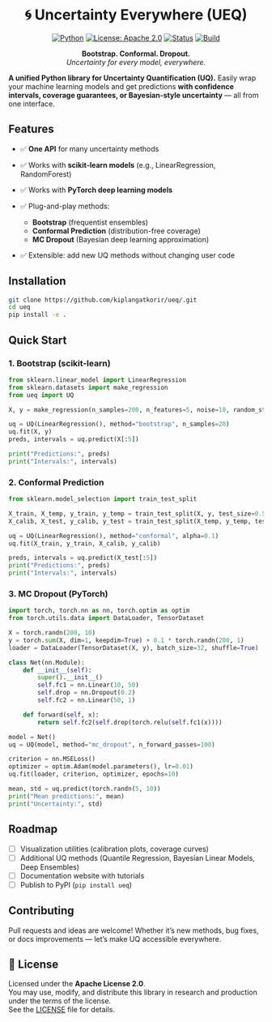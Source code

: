 <div align="center">

# 🌀 Uncertainty Everywhere (UEQ)

[![Python](https://img.shields.io/badge/python-3.8%2B-blue)]()
[![License: Apache 2.0](https://img.shields.io/badge/License-Apache-green.svg)]()
[![Status](https://img.shields.io/badge/status-MVP-orange)]()
[![Build](https://img.shields.io/badge/build-passing-brightgreen)]()

**Bootstrap. Conformal. Dropout.**  
_Uncertainty for every model, everywhere._

</div>


**A unified Python library for Uncertainty Quantification (UQ).**
Easily wrap your machine learning models and get predictions **with confidence intervals, coverage guarantees, or Bayesian-style uncertainty** — all from one interface.

##  Features

* ✅ **One API** for many uncertainty methods
* ✅ Works with **scikit-learn models** (e.g., LinearRegression, RandomForest)
* ✅ Works with **PyTorch deep learning models**
* ✅ Plug-and-play methods:

  * **Bootstrap** (frequentist ensembles)
  * **Conformal Prediction** (distribution-free coverage)
  * **MC Dropout** (Bayesian deep learning approximation)
* ✅ Extensible: add new UQ methods without changing user code

##  Installation

```bash
git clone https://github.com/kiplangatkorir/ueq/.git
cd ueq
pip install -e .
```

##  Quick Start

### 1. Bootstrap (scikit-learn)

```python
from sklearn.linear_model import LinearRegression
from sklearn.datasets import make_regression
from ueq import UQ

X, y = make_regression(n_samples=200, n_features=5, noise=10, random_state=42)

uq = UQ(LinearRegression(), method="bootstrap", n_samples=20)
uq.fit(X, y)
preds, intervals = uq.predict(X[:5])

print("Predictions:", preds)
print("Intervals:", intervals)
```

### 2. Conformal Prediction

```python
from sklearn.model_selection import train_test_split

X_train, X_temp, y_train, y_temp = train_test_split(X, y, test_size=0.5, random_state=42)
X_calib, X_test, y_calib, y_test = train_test_split(X_temp, y_temp, test_size=0.5, random_state=42)

uq = UQ(LinearRegression(), method="conformal", alpha=0.1)
uq.fit(X_train, y_train, X_calib, y_calib)

preds, intervals = uq.predict(X_test[:5])
print("Predictions:", preds)
print("Intervals:", intervals)
```
### 3. MC Dropout (PyTorch)

```python
import torch, torch.nn as nn, torch.optim as optim
from torch.utils.data import DataLoader, TensorDataset

X = torch.randn(200, 10)
y = torch.sum(X, dim=1, keepdim=True) + 0.1 * torch.randn(200, 1)
loader = DataLoader(TensorDataset(X, y), batch_size=32, shuffle=True)

class Net(nn.Module):
    def __init__(self):
        super().__init__()
        self.fc1 = nn.Linear(10, 50)
        self.drop = nn.Dropout(0.2)
        self.fc2 = nn.Linear(50, 1)

    def forward(self, x):
        return self.fc2(self.drop(torch.relu(self.fc1(x))))

model = Net()
uq = UQ(model, method="mc_dropout", n_forward_passes=100)

criterion = nn.MSELoss()
optimizer = optim.Adam(model.parameters(), lr=0.01)
uq.fit(loader, criterion, optimizer, epochs=10)

mean, std = uq.predict(torch.randn(5, 10))
print("Mean predictions:", mean)
print("Uncertainty:", std)
```

## Roadmap

* [ ] Visualization utilities (calibration plots, coverage curves)
* [ ] Additional UQ methods (Quantile Regression, Bayesian Linear Models, Deep Ensembles)
* [ ] Documentation website with tutorials
* [ ] Publish to PyPI (`pip install ueq`)

## Contributing

Pull requests and ideas are welcome!
Whether it’s new methods, bug fixes, or docs improvements — let’s make UQ accessible everywhere.

## 📜 License
Licensed under the **Apache License 2.0**.  
You may use, modify, and distribute this library in research and production under the terms of the license.  
See the [LICENSE](LICENSE) file for details.

